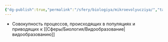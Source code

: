```yaml
---
{"dg-publish":true,"permalink":"/sfery/biologiya/mikroevolyucziya/","tags":["Эволюция"]}
---
```


- Совокупность процессов, происходящих в популяциях и приводящих к [[Сферы/Биология/Видообразование\|видообразованию]] 